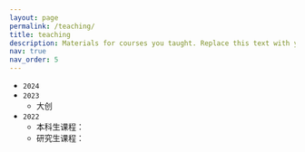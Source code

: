 ```yaml
---
layout: page
permalink: /teaching/
title: teaching
description: Materials for courses you taught. Replace this text with your description.
nav: true
nav_order: 5
---
```

* `2024`
* `2023`
  * 大创
* `2022`
  * 本科生课程：
  * 研究生课程：
